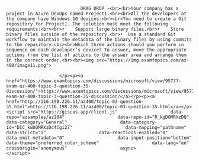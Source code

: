 <p class="card-text">
							
								DRAG DROP -<br><br>Your company has a project in Azure DevOps named Project1.<br><br>All the developers at the company have Windows 10 devices.<br><br>You need to create a Git repository for Project1. The solution must meet the following requirements:<br><br>•	Support large binary files.<br>•	Store binary files outside of the repository.<br>•	Use a standard Git workflow to maintain the metadata of the binary files by using commits to the repository.<br><br>Which three actions should you perform in sequence on each developer’s device? To answer, move the appropriate actions from the list of actions to the answer area and arrange them in the correct order.<br><br><img src="https://img.examtopics.com/az-400/image11.png">
							
						</p><p><a href="https://www.examtopics.com/discussions/microsoft/view/95777-exam-az-400-topic-3-question-35-discussion/">https://www.examtopics.com/discussions/microsoft/view/95777-exam-az-400-topic-3-question-35-discussion/</a></p><p><a href="http://116.198.226.11/az400/topic-03-question-35.html">http://116.198.226.11/az400/topic-03-question-35.html</a></p><script src="https://giscus.app/client.js"                    data-repo="azsamples/az204"                    data-repo-id="R_kgDOMRXzDQ"                    data-category="General"                    data-category-id="DIC_kwDOMRXzDc4Cgi27"                    data-mapping="pathname"                    data-strict="1"                    data-reactions-enabled="0"                    data-emit-metadata="0"                    data-input-position="bottom"                    data-theme="preferred_color_scheme"                    data-lang="en"                    crossorigin="anonymous"                    async>                    </script>